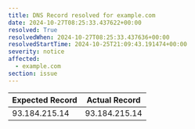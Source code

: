 ```yaml
---
title: DNS Record resolved for example.com
date: 2024-10-27T08:25:33.437622+00:00
resolved: True
resolvedWhen: 2024-10-27T08:25:33.437636+00:00
resolvedStartTime: 2024-10-25T21:09:43.191474+00:00
severity: notice
affected:
  - example.com
section: issue
---
```


| Expected Record  | Actual Record  |
|------------------|----------------|
| 93.184.215.14 | 93.184.215.14 |
